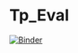 # Tp_Eval
[![Binder](https://mybinder.org/badge_logo.svg)](https://mybinder.org/v2/gh/yosr-ibtihel/Tp_Eval/main)
